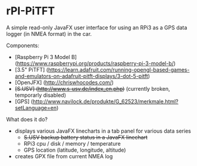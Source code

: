 # rPI-PiTFT

A simple read-only JavaFX user interface for using an RPi3 as a GPS data logger (in NMEA format) in the car.

Components:
- [Raspberry Pi 3 Model B] (https://www.raspberrypi.org/products/raspberry-pi-3-model-b/)
- [3.5" PiTFT] (https://learn.adafruit.com/running-opengl-based-games-and-emulators-on-adafruit-pitft-displays/3-dot-5-pitft)
- [OpenJFX] (http://chriswhocodes.com/)
- ~~[S.USV] (http://www.s-usv.de/index_en.php)~~ (currently broken, temporarly disabled)
- [GPS] (http://www.navilock.de/produkte/G_62523/merkmale.html?setLanguage=en)

What does it do?
- displays various JavaFX linecharts in a tab panel for various data series
  - ~~S.USV backup battery status in a JavaFX linechart~~ 
  - RPi3 cpu / disk / memory / temperature
  - GPS location (latitude, longitude, altitude)
- creates GPX file from current NMEA log
 


